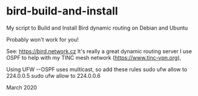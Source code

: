 # bird-build-and-install
My script to Build and Install Bird dynamic routing on Debian and Ubuntu

Probably won't work for you!

See: https://bird.network.cz
It's really a great dynamic routing server
I use OSPF to help with my TINC mesh network (https://www.tinc-vpn.org), 

Using UFW
--OSPF uses multicast, so add these rules
sudo ufw allow to 224.0.0.5
sudo ufw allow to 224.0.0.6

March 2020

